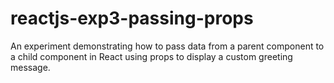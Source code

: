 # reactjs-exp3-passing-props
An experiment demonstrating how to pass data from a parent component to a child component in React using props to display a custom greeting message.
